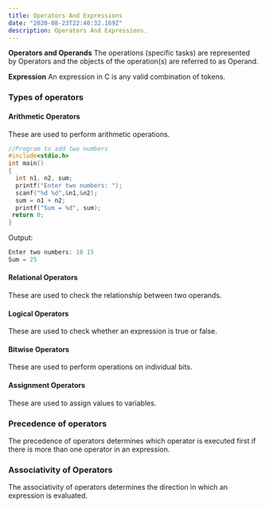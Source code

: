 ```yaml
---
title: Operators And Expressions
date: "2020-08-23T22:40:32.169Z"
description: Operators And Expressions.
---
```


**Operators and Operands**
The operations (specific tasks) are represented by Operators and the objects of the operation(s) are referred to as Operand.

**Expression**
An expression in C is any valid combination of tokens.

### Types of operators

#### Arithmetic Operators

These are used to perform arithmetic operations.

```c
//Program to add two numbers
#include<stdio.h>
int main()
{
  int n1, n2, sum;
  printf("Enter two numbers: ");
  scanf("%d %d",&n1,&n2);
  sum = n1 + n2;
  printf("Sum = %d", sum);
 return 0;
}
```

Output:

```c
Enter two numbers: 10 15
Sum = 25
```

#### Relational Operators

These are used to check the relationship between two operands.

#### Logical Operators

These are used to check whether an expression is true or false.

#### Bitwise Operators

These are used to perform operations on individual bits.

#### Assignment Operators

These are used to assign values to variables.

### Precedence of operators

The precedence of operators determines which operator is executed first if there is more than one operator in an expression.

### Associativity of Operators

The associativity of operators determines the direction in which an expression is evaluated.
